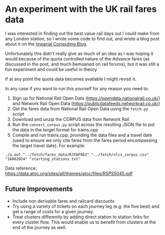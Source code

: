 # An experiment with the UK rail fares data
I was interested in finding out the best value rail days out I could make from any London station, so I wrote some code to find out, and wrote a blog post about it on the [Imperial Computing Blog](https://blogs.imperial.ac.uk/computing/).

Unfortunately this didn't really give as much of an idea as I was hoping it would because of the quota controlled nature of the Advance fares (as discussed in the post, and much bemoaned on rail forums), but it was still a fun experiment and could be useful in theory.

If at any point the quota data becomes available I might revisit it.

In any case if you want to run this yourself for any reason you need to:
1. Sign up for National Rail Open Data (https://opendata.nationalrail.co.uk/) and Network Rail Open Data (https://publicdatafeeds.networkrail.co.uk/)
2. Get the fares data from National Rail Open Data using the `fetch.py` script
3. Download and unzip the CORPUS data from Network Rail
4. Run the `convert_corpus.py` script across the resulting JSON file to put the data in the target format for trains.cpp
5. Compile and run trains.cpp, providing the data files and a travel date (used to ensure we only cite fares from the fares period encompassing the target travel date). For example:
```
./a.out "../fetch/fares_data/RJFAF063" "../fetch/nlcs_corpus.csv" "16062024" "starting_stations.txt"
```

Data reference: https://data.atoc.org/sites/all/themes/atoc/files/RSPS5045.pdf

## Future Improvements
- Include non derivable fares and railcard discounts
- Try using a variety of tickets on each journey leg (e.g. the five best) and get a range of costs for a given journey.
- Treat clusters differently by adding direct station to station links for every cluster flow. This would enable us to benefit from clusters at the end of the journey as well.
